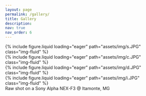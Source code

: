 ```yaml
---
layout: page
permalink: /gallery/
title: Gallery
description:
nav: true
nav_order: 6
---
```


<div class="row mt-3">
    <div class="col-sm mt-3 mt-md-0">
        {% include figure.liquid loading="eager" path="assets/img/s.JPG" class="img-fluid" %}
    </div>
    <div class="col-sm mt-3 mt-md-0">
        {% include figure.liquid loading="eager" path="assets/img/c.JPG" class="img-fluid" %}
    </div>
    <div class="col-sm mt-3 mt-md-0">
        {% include figure.liquid loading="eager" path="assets/img/d.JPG" class="img-fluid" %}
    </div>
</div>

<div class="row mt-3">
    <div class="col-sm mt-3 mt-md-0">
        {% include figure.liquid loading="eager" path="assets/img/i.JPG" class="img-fluid" %}
    </div>
</div>

<div class="caption">
    Raw shot on a Sony Alpha NEX-F3 @ Itamonte, MG
</div>